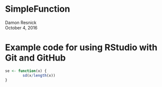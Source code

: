 # SimpleFunction
Damon Resnick  
October 4, 2016  

# Example code for using RStudio with Git and GitHub


```r
se <- function(x) {
        sd(x/length(x))
}
```
